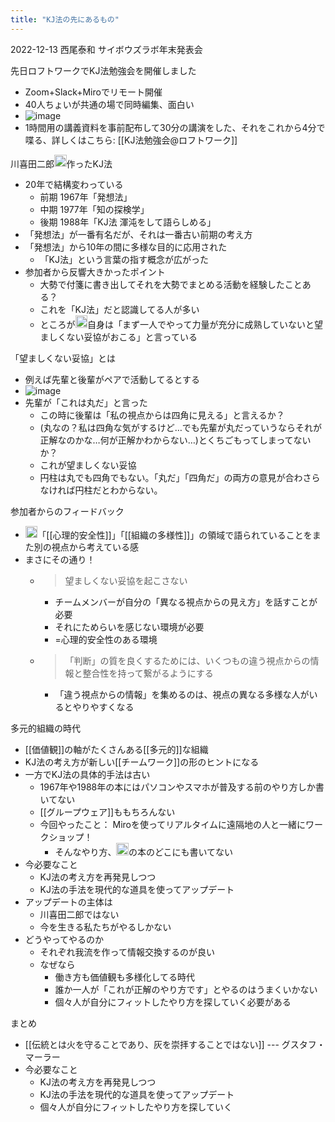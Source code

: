 ```yaml
---
title: "KJ法の先にあるもの"
---
```


2022-12-13 西尾泰和
サイボウズラボ年末発表会

先日ロフトワークでKJ法勉強会を開催しました
- Zoom+Slack+Miroでリモート開催
- 40人ちょいが共通の場で同時編集、面白い
- ![image](https://gyazo.com/f91524b7db379139f4fde95214b49207/thumb/1000)
- 1時間用の講義資料を事前配布して30分の講演をした、それをこれから4分で喋る、詳しくはこちら: [[KJ法勉強会@ロフトワーク]]

川喜田二郎<img src='https://scrapbox.io/api/pages/nishio/川喜田二郎/icon' alt='川喜田二郎.icon' height="19.5"/>作ったKJ法
- 20年で結構変わっている
    - 前期 1967年「発想法」
    - 中期 1977年「知の探検学」
    - 後期 1988年「KJ法 渾沌をして語らしめる」
- 「発想法」が一番有名だが、それは一番古い前期の考え方
- 「発想法」から10年の間に多様な目的に応用された
    - 「KJ法」という言葉の指す概念が広がった
- 参加者から反響大きかったポイント
    - 大勢で付箋に書き出してそれを大勢でまとめる活動を経験したことある？
    - これを「KJ法」だと認識してる人が多い
    - ところが<img src='https://scrapbox.io/api/pages/nishio/川喜田二郎/icon' alt='川喜田二郎.icon' height="19.5"/>自身は「まず一人でやって力量が充分に成熟していないと望ましくない妥協がおこる」と言っている

「望ましくない妥協」とは
- 例えば先輩と後輩がペアで活動してるとする
- ![image](https://gyazo.com/e249b88f436ff3bf9d15d99579239ae5/thumb/1000)
- 先輩が「これは丸だ」と言った
    - この時に後輩は「私の視点からは四角に見える」と言えるか？
    - (丸なの？私は四角な気がするけど…でも先輩が丸だっていうならそれが正解なのかな…何が正解かわからない…)とくちごもってしまってないか？
    - これが望ましくない妥協
    - 円柱は丸でも四角でもない。「丸だ」「四角だ」の両方の意見が合わさらなければ円柱だとわからない。

参加者からのフィードバック
- <img src='https://scrapbox.io/api/pages/nishio/human/icon' alt='human.icon' height="19.5"/>「[[心理的安全性]]」「[[組織の多様性]]」の領域で語られていることをまた別の視点から考えている感
- まさにその通り！
    - > 望ましくない妥協を起こさない
        - チームメンバーが自分の「異なる視点からの見え方」を話すことが必要
        - それにためらいを感じない環境が必要
        - =心理的安全性のある環境
    - > 「判断」の質を良くするためには、いくつもの違う視点からの情報と整合性を持って繋がるようにする
        - 「違う視点からの情報」を集めるのは、視点の異なる多様な人がいるとやりやすくなる

多元的組織の時代
- [[価値観]]の軸がたくさんある[[多元的]]な組織
- KJ法の考え方が新しい[[チームワーク]]の形のヒントになる
- 一方でKJ法の具体的手法は古い
    - 1967年や1988年の本にはパソコンやスマホが普及する前のやり方しか書いてない
    - [[グループウェア]]ももちろんない
    - 今回やったこと： Miroを使ってリアルタイムに遠隔地の人と一緒にワークショップ！
        - そんなやり方、<img src='https://scrapbox.io/api/pages/nishio/川喜田二郎/icon' alt='川喜田二郎.icon' height="19.5"/>の本のどこにも書いてない
- 今必要なこと
    - KJ法の考え方を再発見しつつ
    - KJ法の手法を現代的な道具を使ってアップデート
- アップデートの主体は
    - 川喜田二郎ではない
    - 今を生きる私たちがやるしかない
- どうやってやるのか
    - それぞれ我流を作って情報交換するのが良い
    - なぜなら
        - 働き方も価値観も多様化してる時代
        - 誰か一人が「これが正解のやり方です」とやるのはうまくいかない
        - 個々人が自分にフィットしたやり方を探していく必要がある

まとめ
- [[伝統とは火を守ることであり、灰を崇拝することではない]] --- グスタフ・マーラー
- 今必要なこと
    - KJ法の考え方を再発見しつつ
    - KJ法の手法を現代的な道具を使ってアップデート
    - 個々人が自分にフィットしたやり方を探していく
